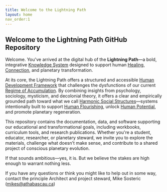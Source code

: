 ```yaml
---
title: Welcome to the Lightning Path
layout: home
nav_order:1
---
```


## Welcome to the Lightning Path GitHub Repository

Welcome. You've arrived at the digital hub of the **Lightning Path**—a bold, integrative [Knowledge System](https://spiritwiki.lightningpath.org/index.php/Knowledge_System) designed to support human [Healing](https://spiritwiki.lightningpath.org/index.php/Healing), [Connection](https://spiritwiki.lightningpath.org/index.php/Connection), and planetary transformation.

At its core, the Lightning Path offers a structured and accessible [Human Development Framework](https://spiritwiki.lightningpath.org/index.php/Human_Development_Framework) that challenges the dysfunctions of our current [Regime of Accumulation](https://spiritwiki.lightningpath.org/index.php/Regime_of_Accumulation). By combining insights from psychology, sociology, mysticism, and decolonial theory, it offers a clear and empirically grounded path toward what we call [Harmonic Social Structures](https://spiritwiki.lightningpath.org/index.php/Harmonic_Social_Structure)—systems intentionally built to support [Human Flourishing](https://spiritwiki.lightningpath.org/index.php/Human_Flourishing), unlock [Human Potential](https://spiritwiki.lightningpath.org/index.php/Human_Potential), and promote planetary regeneration.

 This repository contains the documentation, data, and software supporting our educational and transformational goals, including workbooks, curriculum tools, and research publications. Whether you're a student, educator, researcher, or planetary steward, we invite you to explore the materials, challenge what doesn’t make sense, and contribute to a shared project of conscious planetary evolution.

If that sounds ambitious—yes, it is. But we believe the stakes are high enough to warrant nothing less.

If you have any questions or think you might like to help out in some way, contact the principle Architect and project steward, Mike Sosteric (mikes@athabascau.ca)
